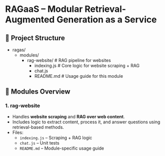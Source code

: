 #  RAGaaS – Modular Retrieval-Augmented Generation as a Service

## 📂 Project Structure
- ragas/
  - modules/
    - rag-website/           # RAG pipeline for websites
      - indexing.js          # Core logic for website scraping + RAG
      - chat.js         
      - README.md            # Usage guide for this module

## 🧩 Modules Overview

### 1. **rag-website**
- Handles **website scraping** and **RAG over web content**.
- Includes logic to extract content, process it, and answer questions using retrieval-based methods.
- Files:
  - `indexing.js` – Scraping + RAG logic
  - `chat.js` – Unit tests
  - `README.md` – Module-specific usage guide

